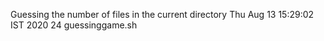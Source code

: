 Guessing the number of files in the current directory
Thu Aug 13 15:29:02 IST 2020
24 guessinggame.sh
